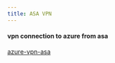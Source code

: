 ```yaml
---
title: ASA VPN
---
```


#### vpn connection to azure from asa
[azure-vpn-asa](https://github.com/yinghli/azure-vpn-asa)
